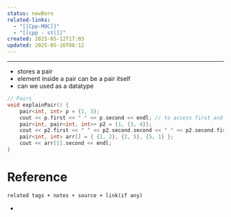 ```yaml
---
status: newBorn
related-links:
  - "[[Cpp-MOC]]"
  - "[[cpp - stl]]"
created: 2025-05-12T17:03
updated: 2025-05-16T08:12
---
```

---

- stores a pair
- element inside a pair can be a pair itself
- can we used as a datatype

```cpp
// Pairs
void explainPair() {
    pair<int, int> p = {1, 3};
    cout << p.first << " " << p.second << endl; // to access first and second elements
    pair<int, pair<int, int>> p2 = {1, {3, 4}};
    cout << p2.first << " " << p2.second.second << " " << p2.second.first << endl;
    pair<int, int> arr[] = { {1, 2}, {2, 5}, {5, 1} };
    cout << arr[1].second << endl;
}

```



# Reference
`related tags + notes + source + link(if any)`
 

- 